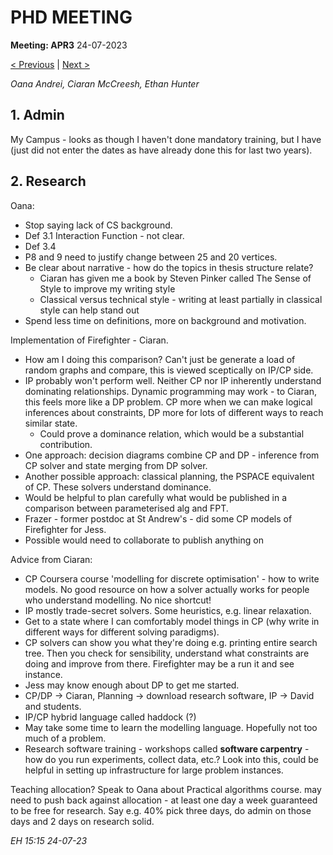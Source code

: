 # PHD MEETING

__Meeting: APR3__
24-07-2023

[< Previous]() | [Next >]()

_Oana Andrei, Ciaran McCreesh, Ethan Hunter_


## 1. Admin

My Campus - looks as though I haven't done mandatory training, but I have (just did not enter the dates as have already done this for last two years).


## 2. Research

Oana:
 - Stop saying lack of CS background.
 - Def 3.1 Interaction Function - not clear.
 - Def 3.4
 - P8 and 9 need to justify change between 25 and 20 vertices.
 - Be clear about narrative - how do the topics in thesis structure relate?
	 - Ciaran has given me a book by Steven Pinker called The Sense of Style to improve my writing style
	 - Classical versus technical style - writing at least partially in classical style can help stand out
 - Spend less time on definitions, more on background and motivation.

Implementation of Firefighter - Ciaran.
 - How am I doing this comparison? Can't just be generate a load of random graphs and compare, this is viewed sceptically on IP/CP side.
 - IP probably won't perform well. Neither CP nor IP inherently understand dominating relationships. Dynamic programming may work - to Ciaran, this feels more like a DP problem. CP more when we can make logical inferences about constraints, DP more for lots of different ways to reach similar state.
	 - Could prove a dominance relation, which would be a substantial contribution.
 - One approach: decision diagrams combine CP and DP - inference from CP solver and state merging from DP solver.
 - Another possible approach: classical planning, the PSPACE equivalent of CP. These solvers understand dominance.
 - Would be helpful to plan carefully what would be published in a comparison between parameterised alg and FPT.
 - Frazer - former postdoc at St Andrew's - did some CP models of Firefighter for Jess.
 - Possible would need to collaborate to publish anything on 

Advice from Ciaran:
 - CP Coursera course 'modelling for discrete optimisation' - how to write models. No good resource on how a solver actually works for people who understand modelling. No nice shortcut! 
 - IP mostly trade-secret solvers. Some heuristics, e.g. linear relaxation.
 - Get to a state where I can comfortably model things in CP (why write in different ways for different solving paradigms).
 - CP solvers can show you what they're doing e.g. printing entire search tree. Then you check for sensibility, understand what constraints are doing and improve from there. Firefighter may be a run it and see instance.
 - Jess may know enough about DP to get me started.
 - CP/DP -> Ciaran, Planning -> download research software, IP -> David and students.
 - IP/CP hybrid language called haddock (?)
 - May take some time to learn the modelling language. Hopefully not too much of a problem.
 - Research software training - workshops called **software carpentry** - how do you run experiments, collect data, etc.? Look into this, could be helpful in setting up infrastructure for large problem instances.

Teaching allocation? Speak to Oana about Practical algorithms course.
may need to push back against allocation - at least one day a week guaranteed to be free for research. Say e.g. 40% pick three days, do admin on those days and 2 days on research solid.



_EH 15:15 24-07-23_
